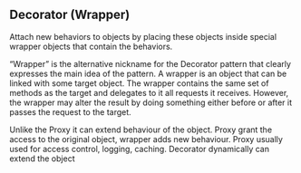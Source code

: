 ## Decorator (Wrapper)

Attach new behaviors to objects by placing these objects inside special wrapper objects that contain the behaviors.

“Wrapper” is the alternative nickname for the Decorator pattern that clearly expresses the main idea of the pattern. A wrapper is an object that can be linked with some target object. The wrapper contains the same set of methods as the target and delegates to it all requests it receives. However, the wrapper may alter the result by doing something either before or after it passes the request to the target.

Unlike the Proxy it can extend behaviour of the object.
Proxy grant the access to the original object, wrapper adds new behaviour.
Proxy usually used for access control, logging, caching. Decorator dynamically can extend the object